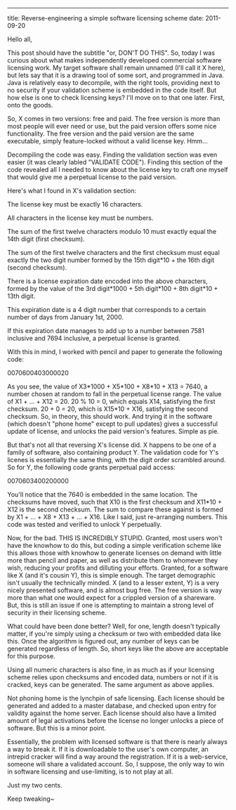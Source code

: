 ---
title: Reverse-engineering a simple software licensing scheme
date: 2011-09-20

Hello all,

This post should have the subtitle "or, DON'T DO THIS". So, today I was curious about what makes independently developed commercial software licensing work. My target software shall remain unnamed (I'll call it X here), but lets say that it is a drawing tool of some sort, and programmed in Java. Java is relatively easy to decompile, with the right tools, providing next to no security if your validation scheme is embedded in the code itself. But how else is one to check licensing keys? I'll move on to that one later. First, onto the goods.

So, X comes in two versions: free and paid. The free version is more than most people will ever need or use, but the paid version offers some nice functionality. The free version and the paid version are the same executable, simply feature-locked without a valid license key. Hmm...

Decompiling the code was easy. Finding the validation section was even easier (it was clearly labled "VALIDATE CODE"). Finding this section of the code revealed all I needed to know about the license key to craft one myself that would give me a perpetual license to the paid version.

Here's what I found in X's validation section:

The license key must be exactly 16 characters.

All characters in the license key must be numbers.

The sum of the first twelve characters modulo 10 must exactly equal the 14th digit (first checksum).

The sum of the first twelve characters and the first checksum must equal exactly the two digit number formed by the 15th digit\*10 + the 16th digit (second checksum).

There is a license expiration date encoded into the above characters, formed by the value of the 3rd digit\*1000 + 5th digit\*100 + 8th digit\*10 + 13th digit.

This expiration date is a 4 digit number that corresponds to a certain number of days from January 1st, 2000.

If this expiration date manages to add up to a number between 7581 inclusive and 7694 inclusive, a perpetual license is granted.

With this in mind, I worked with pencil and paper to generate the following code:

0070600403000020

As you see, the value of X3\*1000 + X5\*100 + X8\*10 + X13 = 7640, a number chosen at random to fall in the perpetual license range. The value of X1 + ... + X12 = 20. 20 % 10 = 0, which equals X14, satisfying the first checksum. 20 + 0 = 20, which is X15\*10 + X16, satisfying the second checksum. So, in theory, this should work. And trying it in the software (which doesn't "phone home" except to pull updates) gives a successful update of license, and unlocks the paid version's features. Simple as pie.

But that's not all that reversing X's license did. X happens to be one of a family of software, also containing product Y. The validation code for Y's licenes is essentially the same thing, with the digit order scrambled around. So for Y, the following code grants perpetual paid access:

0070603400200000

You'll notice that the 7640 is embedded in the same location. The checksums have moved, such that X10 is the first checksum and X11*10 + X12 is the second checksum. The sum to compare these against is formed by X1 + ... + X8 + X13 + ... + X16. Like I said, just re-arranging numbers. This code was tested and verified to unlock Y perpetually.

Now, for the bad. THIS IS INCREDIBLY STUPID. Granted, most users won't have the knowhow to do this, but coding a simple verification scheme like this allows those with knowhow to generate licenses on demand with little more than pencil and paper, as well as distribute them to whomever they wish, reducing your profits and dilluting your efforts. Granted, for a software like X (and it's cousin Y), this is simple enough. The target demographic isn't usually the technically minded. X (and to a lesser extent, Y) is a very nicely presented software, and is almost bug free. The free version is way more than what one would expect for a crippled version of a shareware. But, this is still an issue if one is attempting to maintain a strong level of security in their licensing scheme.

What could have been done better? Well, for one, length doesn't typically matter, if you're simply using a checksum or two with embedded data like this. Once the algorithm is figured out, any number of keys can be generated regardless of length. So, short keys like the above are acceptable for this purpose.

Using all numeric characters is also fine, in as much as if your licensing scheme relies upon checksums and encoded data, numbers or not if it is cracked, keys can be generated. The same argument as above applies.

Not phoning home is the lynchpin of safe licensing. Each license should be generated and added to a master database, and checked upon entry for validity against the home server. Each license should also have a limited amount of legal activations before the license no longer unlocks a piece of software. But this is a minor point.

Essentially, the problem with licensed software is that there is nearly always a way to break it. If it is downloadable to the user's own computer, an intrepid cracker will find a way around the registration. If it is a web-service, someone will share a validated account. So, I suppose, the only way to win in software licensing and use-limiting, is to not play at all.

Just my two cents.

Keep tweaking~ 